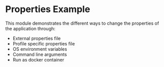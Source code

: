 # Properties Example
This module demonstrates the different ways to change the properties of the application through:
* External properties file
* Profile specific properties file
* OS environment variables
* Command line arguments
* Run as docker container
